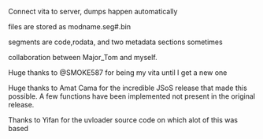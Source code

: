 Connect vita to server, dumps happen automatically

files are stored as modname.seg#.bin 

segments are code,rodata, and two metadata sections sometimes




collaboration between Major_Tom and myself. 

Huge thanks to @SMOKE587 for being my vita until I get a new one

Huge thanks to Amat Cama for the incredible JSoS release that made this possible. A few functions have been implemented not present in the original release.

Thanks to Yifan for the uvloader source code on which alot of this was based




